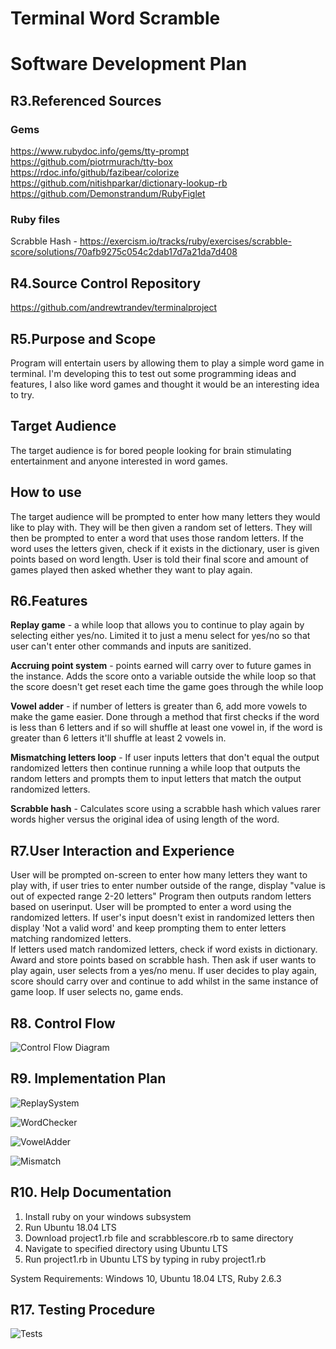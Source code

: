 # Terminal Word Scramble

# Software Development Plan

## R3.Referenced Sources
### Gems
https://www.rubydoc.info/gems/tty-prompt
https://github.com/piotrmurach/tty-box
https://rdoc.info/github/fazibear/colorize
https://github.com/nitishparkar/dictionary-lookup-rb
https://github.com/Demonstrandum/RubyFiglet

### Ruby files
Scrabble Hash -
https://exercism.io/tracks/ruby/exercises/scrabble-score/solutions/70afb9275c054c2dab17d7a21da7d408


## R4.Source Control Repository
https://github.com/andrewtrandev/terminalproject

## R5.Purpose and Scope
Program will entertain users by allowing them to play a simple word game in terminal. I'm developing this to test out some programming ideas and features, I also like word games and thought it would be an interesting idea to try.

## Target Audience
The target audience is for bored people looking for brain stimulating entertainment and anyone interested in word games.

## How to use
The target audience will be prompted to enter how many letters they would like to play with.
They will be then given a random set of letters. They will then be prompted to enter a word that uses those random letters. 
If the word uses the letters given, check if it exists in the dictionary, user is given points based on word length.
User is told their final score and amount of games played then asked whether they want to play again. 

## R6.Features
**Replay game** - a while loop that allows you to continue to play again by selecting either yes/no. Limited it to just a menu select for yes/no so that user can't enter other commands and inputs are sanitized. 

**Accruing point system** - points earned will carry over to future games in the instance. Adds the score onto a variable outside the while loop so that the score doesn't get reset each time the game goes through the while loop

**Vowel adder** - if number of letters is greater than 6, add more vowels to make the game easier. Done through a method that first checks
if the word is less than 6 letters and if so will shuffle at least one vowel in, if the word is greater than 6 letters it'll shuffle at least 2 vowels in.

**Mismatching letters loop** - If user inputs letters that don't equal the output randomized letters then continue running a while loop that outputs the random letters and prompts them to input letters that match the output randomized letters.

**Scrabble hash** - Calculates score using a scrabble hash which values rarer words higher versus the original idea of using length of the word.


## R7.User Interaction and Experience
User will be prompted on-screen to enter how many letters they want to play with,
if user tries to enter number outside of the range, display "value is out of expected range 2-20 letters" 
Program then outputs random letters based on userinput.
User will be prompted to enter a word using the randomized letters.
If user's input doesn't exist in randomized letters then display 'Not a valid word' and keep prompting them
to enter letters matching randomized letters.   
If letters used match randomized letters, check if word exists in dictionary.
Award and store points based on scrabble hash. 
Then ask if user wants to play again, user selects from a yes/no menu. 
If user decides to play again, score should carry over and continue to add whilst in the same instance of game loop. 
If user selects no, game ends.

## R8. Control Flow
![Control Flow Diagram](./docs/FlowChart.png)

## R9. Implementation Plan
![ReplaySystem](./docs/Replay.PNG)

![WordChecker](./docs/WordChecker.PNG)

![VowelAdder](./docs/Vowels.PNG)

![Mismatch](./docs/Mismatch.PNG)

## R10. Help Documentation
1. Install ruby on your windows subsystem
2. Run Ubuntu 18.04 LTS
3. Download project1.rb file and scrabblescore.rb to same directory
4. Navigate to specified directory using Ubuntu LTS
5. Run project1.rb in Ubuntu LTS by typing in ruby project1.rb

System Requirements: Windows 10, Ubuntu 18.04 LTS, Ruby 2.6.3

## R17. Testing Procedure
![Tests](./docs/Tests.PNG)

